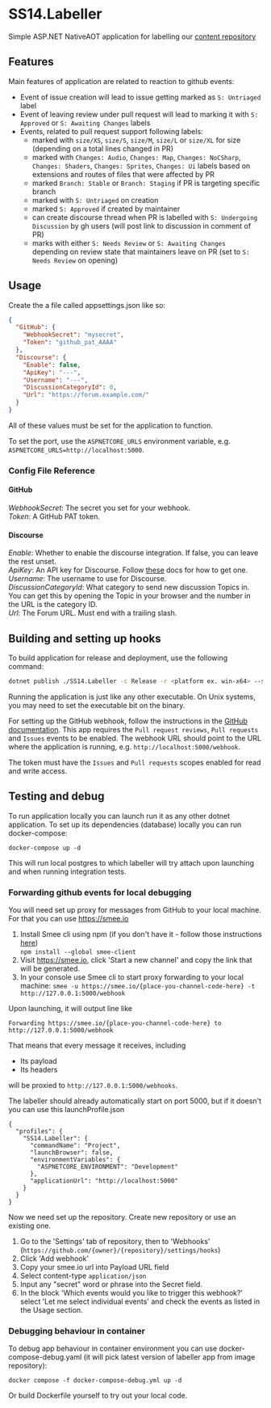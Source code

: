 # SS14.Labeller

Simple ASP.NET NativeAOT application for labelling our [content repository](https://github.com/space-wizards/space-station-14)

## Features

Main features of application are related to reaction to github events:
* Event of issue creation will lead to issue getting marked as ```S: Untriaged``` label
* Event of leaving review under pull request will lead to marking it with ```S: Approved``` or ```S: Awaiting Changes``` labels
* Events, related to pull request support following labels:
  * marked with ```size/XS```, ```size/S```, ```size/M```, ```size/L``` or ```size/XL``` for size (depending on a total lines changed in PR)
  * marked with ```Changes: Audio```, ```Changes: Map```, ```Changes: NoCSharp```, ```Changes: Shaders```, ```Changes: Sprites```, ```Changes: Ui``` labels based on extensions and routes of files that were affected by PR
  * marked ```Branch: Stable``` or ```Branch: Staging``` if PR is targeting specific branch
  * marked with ```S: Untriaged``` on creation
  * marked ```S: Approved``` if created by maintainer
  * can create discourse thread when PR is labelled with ```S: Undergoing Discussion``` by gh users (will post link to discussion in comment of PR)
  * marks with either ```S: Needs Review``` or ```S: Awaiting Changes``` depending on review state that maintainers leave on PR (set to ```S: Needs Review``` on opening)
  
## Usage        

Create the a file called appsettings.json like so:
```json
{
  "GitHub": {
    "WebhookSecret": "mysecret",
    "Token": "github_pat_AAAA"
  },
  "Discourse": {
    "Enable": false,
    "ApiKey": "---",
    "Username": "---",
    "DiscussionCategoryId": 0,
    "Url": "https://forum.example.com/"
  }
}
```
All of these values must be set for the application to function.

To set the port, use the `ASPNETCORE_URLS` environment variable, e.g. `ASPNETCORE_URLS=http://localhost:5000`.

### Config File Reference

#### GitHub
*WebhookSecret*: The secret you set for your webhook.\
*Token*: A GitHub PAT token.

#### Discourse
*Enable*: Whether to enable the discourse integration. If false, you can leave the rest unset.\
*ApiKey*: An API key for Discourse. Follow [these](https://meta.discourse.org/t/create-and-configure-an-api-key/230124) docs for how to get one.\
*Username*: The username to use for Discourse.\
*DiscussionCategoryId*: What category to send new discussion Topics in. You can get this by opening the Topic in your browser and the number in the URL is the category ID.\
*Url*: The Forum URL. Must end with a trailing slash.

## Building and setting up hooks

To build application for release and deployment, use the following command:

```bash
dotnet publish ./SS14.Labeller -c Release -r <platform ex. win-x64> --self-contained true /p:PublishAot=true
```

Running the application is just like any other executable. On Unix systems, you may need to set the executable bit on the binary.

For setting up the GitHub webhook, follow the instructions in the [GitHub documentation](https://docs.github.com/en/developers/webhooks-and-events/webhooks/creating-webhooks).
This app requires the `Pull request reviews`, `Pull requests` and `Issues` events to be enabled. The webhook URL should point to the URL where the application is running, e.g. `http://localhost:5000/webhook`.

The token must have the `Issues` and `Pull requests` scopes enabled for read and write access.

## Testing and debug

To run application locally you can launch run it as any other dotnet application. To set up its dependencies (database) locally you can run docker-compose:
```
docker-compose up -d
```
This will run local postgres to which labeller will try attach upon launching and when running integration tests.

### Forwarding github events for local debugging
You will need set up proxy for messages from GitHub to your local machine. For that you can use https://smee.io
1. Install Smee cli using npm (if you don't have it - follow those instructions [here](https://docs.npmjs.com/downloading-and-installing-node-js-and-npm))\
``` npm install --global smee-client ```
2. Visit https://smee.io, click 'Start a new channel' and copy the link that will be generated.
3. In your console use Smee cli to start proxy forwarding to your local machine: ``` smee -u https://smee.io/{place-you-channel-code-here} -t http://127.0.0.1:5000/webhook ```


Upon launching, it will output line like


```
Forwarding https://smee.io/{place-you-channel-code-here} to http://127.0.0.1:5000/webhook
```

That means that every message it receives, including
* Its payload
* Its headers

will be proxied to `http://127.0.0.1:5000/webhooks`.

The labeller should already automatically start on port 5000, but if it doesn't you can use this launchProfile.json
```
{
  "profiles": {
    "SS14.Labeller": {
      "commandName": "Project",
      "launchBrowser": false,
      "environmentVariables": {
        "ASPNETCORE_ENVIRONMENT": "Development"
      },
      "applicationUrl": "http://localhost:5000"
    }
  }
}
```

Now we need set up the repository. Create new repository or use an existing one. 
1. Go to the 'Settings' tab of repository, then to 'Webhooks' (`https://github.com/{owner}/{repository}/settings/hooks`)
2. Click 'Add webhook'
3. Copy your smee.io url into Payload URL field
4. Select content-type ```application/json```
5. Input any "secret" word or phrase into the Secret field.
6. In the block 'Which events would you like to trigger this webhook?' select 'Let me select individual events' and check the events as listed in the Usage section.

### Debugging behaviour in container

To debug app behaviour in container environment you can use docker-compose-debug.yaml (it will pick latest version of labeller app from image repository):
```
docker compose -f docker-compose-debug.yml up -d
```
Or build Dockerfile yourself to try out your local code.